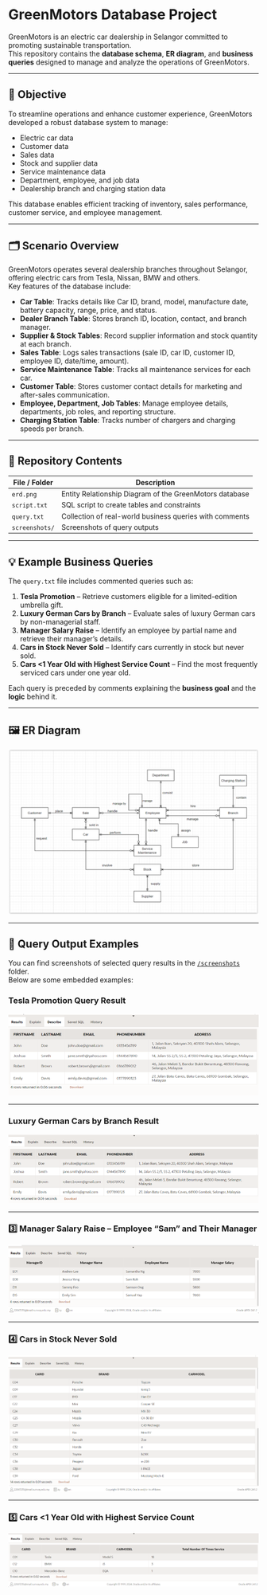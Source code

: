 # GreenMotors Database Project

GreenMotors is an electric car dealership in Selangor committed to promoting sustainable transportation.  
This repository contains the **database schema**, **ER diagram**, and **business queries** designed to manage and analyze the operations of GreenMotors.

---

## 🚀 Objective

To streamline operations and enhance customer experience, GreenMotors developed a robust database system to manage:

- Electric car data  
- Customer data  
- Sales data  
- Stock and supplier data  
- Service maintenance data  
- Department, employee, and job data  
- Dealership branch and charging station data  

This database enables efficient tracking of inventory, sales performance, customer service, and employee management.

---

## 🗂️ Scenario Overview

GreenMotors operates several dealership branches throughout Selangor, offering electric cars from Tesla, Nissan, BMW and others.  
Key features of the database include:

- **Car Table**: Tracks details like Car ID, brand, model, manufacture date, battery capacity, range, price, and status.
- **Dealer Branch Table**: Stores branch ID, location, contact, and branch manager.
- **Supplier & Stock Tables**: Record supplier information and stock quantity at each branch.
- **Sales Table**: Logs sales transactions (sale ID, car ID, customer ID, employee ID, date/time, amount).
- **Service Maintenance Table**: Tracks all maintenance services for each car.
- **Customer Table**: Stores customer contact details for marketing and after-sales communication.
- **Employee, Department, Job Tables**: Manage employee details, departments, job roles, and reporting structure.
- **Charging Station Table**: Tracks number of chargers and charging speeds per branch.

---

## 📂 Repository Contents

| File / Folder             | Description |
|---------------------------|-------------|
| `erd.png`                 | Entity Relationship Diagram of the GreenMotors database |
| `script.txt`              | SQL script to create tables and constraints |
| `query.txt`               | Collection of real-world business queries with comments |
| `screenshots/`            | Screenshots of query outputs |

---

## 💡 Example Business Queries

The `query.txt` file includes commented queries such as:

1. **Tesla Promotion** – Retrieve customers eligible for a limited-edition umbrella gift.
2. **Luxury German Cars by Branch** – Evaluate sales of luxury German cars by non-managerial staff.
3. **Manager Salary Raise** – Identify an employee by partial name and retrieve their manager’s details.
4. **Cars in Stock Never Sold** – Identify cars currently in stock but never sold.
5. **Cars <1 Year Old with Highest Service Count** – Find the most frequently serviced cars under one year old.

Each query is preceded by comments explaining the **business goal** and the **logic** behind it.

---

## 🖼️ ER Diagram

![Entity Relationship Diagram](erd.png)

---

## 📸 Query Output Examples

You can find screenshots of selected query results in the [`/screenshots`](screenshots) folder.  
Below are some embedded examples:

### Tesla Promotion Query Result  
![Tesla Promotion Query Result](screenshots/tesla-promotion.png)

---

### Luxury German Cars by Branch Result  
![Luxury German Cars Result](screenshots/luxury-sales-result.png)

---

### 3️⃣ Manager Salary Raise – Employee “Sam” and Their Manager  

![Manager Salary Raise](screenshots/manager-salary-raise.png)

---

### 4️⃣ Cars in Stock Never Sold  

![Cars in Stock Never Sold](screenshots/cars-never-sold.png)

---

### 5️⃣ Cars <1 Year Old with Highest Service Count  

![Cars <1 Year Old Highest Service](screenshots/most-serviced.png)

